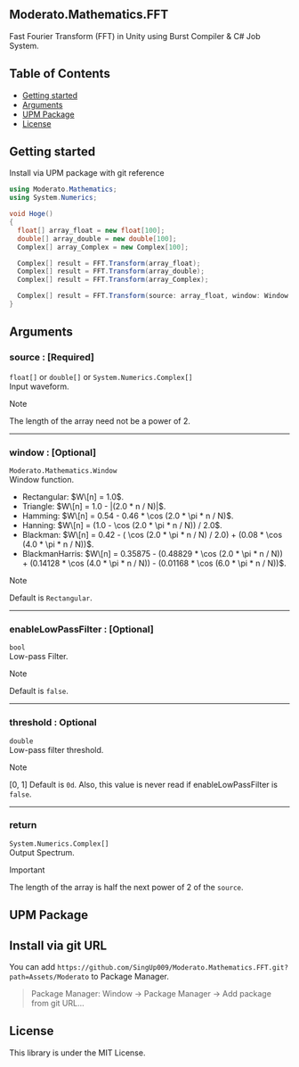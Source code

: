 Moderato.Mathematics.FFT
---
Fast Fourier Transform (FFT) in Unity using Burst Compiler &amp; C# Job System.

## Table of Contents

- [Getting started](#getting-started)
- [Arguments](#arguments)
- [UPM Package](#upm-package)
- [License](#license)

Getting started
---
Install via UPM package with git reference

```csharp
using Moderato.Mathematics;
using System.Numerics;

void Hoge()
{
  float[] array_float = new float[100];
  double[] array_double = new double[100];
  Complex[] array_Complex = new Complex[100];

  Complex[] result = FFT.Transform(array_float);
  Complex[] result = FFT.Transform(array_double);
  Complex[] result = FFT.Transform(array_Complex);

  Complex[] result = FFT.Transform(source: array_float, window: Window.Rectangular, enableLowPassFilter: true, threshold: 0.5);
}
```

Arguments
---
### source : **\[Required]**
`float[]` or `double[]` or `System.Numerics.Complex[]`<br>
Input waveform.
> [!NOTE]
> The length of the array need not be a power of 2.
---
### window : **\[Optional]**
`Moderato.Mathematics.Window`<br>
Window function.
  * Rectangular: $W\[n] = 1.0$.
  * Triangle: $W\[n] = 1.0 - |(2.0 * n / N)|$.
  * Hamming: $W\[n] = 0.54 - 0.46 * \cos (2.0 * \pi * n / N)$.
  * Hanning: $W\[n] = (1.0 - \cos (2.0 * \pi * n / N)) / 2.0$.
  * Blackman: $W\[n] = 0.42 - ( \cos (2.0 * \pi * n / N) / 2.0) + (0.08 * \cos (4.0 * \pi * n / N))$.
  * BlackmanHarris: $W\[n] = 0.35875 - (0.48829 * \cos (2.0 * \pi * n / N)) + (0.14128 * \cos (4.0 * \pi * n / N)) - (0.01168 * \cos (6.0 * \pi * n / N))$.

> [!NOTE]
> Default is `Rectangular`.
---
### enableLowPassFilter : **\[Optional]**
`bool`<br>
Low-pass Filter.

> [!NOTE]
> Default is `false`.
---
### threshold : **Optional**
`double`<br>
Low-pass filter threshold.

> [!NOTE]
> [0, 1]
> Default is `0d`.
> Also, this value is never read if enableLowPassFilter is `false`.
---
### return
`System.Numerics.Complex[]`<br>
Output Spectrum.
> [!IMPORTANT]
> The length of the array is half the next power of 2 of the `source`.

UPM Package
---
## Install via git URL
You can add `https://github.com/SingUp009/Moderato.Mathematics.FFT.git?path=Assets/Moderato` to Package Manager.
> Package Manager: Window -> Package Manager -> Add package from git URL...

License
---
This library is under the MIT License.
